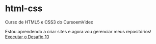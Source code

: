 # html-css
 Curso de HTML5 e CSS3 do CursoemVideo

 Estou aprendendo a criar sites e agora vou gerenciar meus repositórios!
 <a href="https://tiago-rangel.github.io/html-css/desafios/d010/android.html">Executar o Desafio 10</a>
